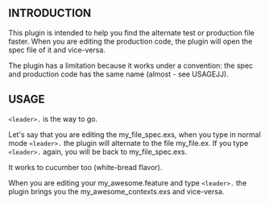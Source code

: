 ## INTRODUCTION

This plugin is intended to help you find the alternate test or production file faster.
When you are editing the production code, the plugin will open the spec file of it and vice-versa.

The plugin has a limitation because it works under a convention: the spec and production code has the 
same name (almost - see USAGEJJ).

## USAGE

`<leader>.` is the way to go.

Let's say that you are editing the my_file_spec.exs, when you type in normal mode `<leader>.` the plugin 
will alternate to the file my_file.ex. If you type `<leader>.` again, you will be back to my_file_spec.exs.

It works to cucumber too (white-bread flavor).

When you are editing your my_awesome.feature and type `<leader>.` the plugin brings you the my_awesome_contexts.exs
and vice-versa.

